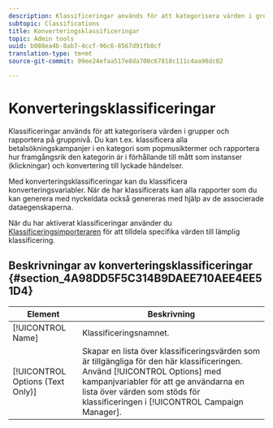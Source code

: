 ```yaml
---
description: Klassificeringar används för att kategorisera värden i grupper och rapportera på gruppnivå. Du kan t.ex. klassificera alla betalsökningskampanjer i en kategori som popmusiktermer och rapportera hur framgångsrik den kategorin är i förhållande till mått som instanser (klickningar) och konvertering till lyckade händelser.
subtopic: Classifications
title: Konverteringsklassificeringar
topic: Admin tools
uuid: b088ea4b-8ab7-4ccf-96c6-8567d91fb8cf
translation-type: tm+mt
source-git-commit: 99ee24efaa517e8da700c67818c111c4aa90dc02

---
```



# Konverteringsklassificeringar

Klassificeringar används för att kategorisera värden i grupper och rapportera på gruppnivå. Du kan t.ex. klassificera alla betalsökningskampanjer i en kategori som popmusiktermer och rapportera hur framgångsrik den kategorin är i förhållande till mått som instanser (klickningar) och konvertering till lyckade händelser.

Med konverteringsklassificeringar kan du klassificera konverteringsvariabler. När de har klassificerats kan alla rapporter som du kan generera med nyckeldata också genereras med hjälp av de associerade dataegenskaperna.

När du har aktiverat klassificeringar använder du [Klassificeringsimporteraren](/help/components/c-classifications2/c-classifications-importer/c-working-with-saint.md) för att tilldela specifika värden till lämplig klassificering.

## Beskrivningar av konverteringsklassificeringar {#section_4A98DD5F5C314B9DAEE710AEE4EE51D4}

| Element | Beskrivning |
|---|---|
| [!UICONTROL Name] | Klassificeringsnamnet. |
| [!UICONTROL Options (Text Only)] | Skapar en lista över klassificeringsvärden som är tillgängliga för den här klassificeringen. Använd [!UICONTROL Options] med kampanjvariabler för att ge användarna en lista över värden som stöds för klassificeringen i [!UICONTROL Campaign Manager]. |

